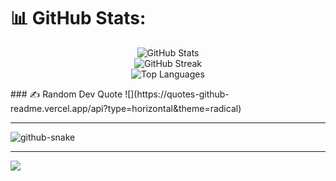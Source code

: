 # 📊 GitHub Stats:
  <!-- Displaying GitHub statistics for the user’s profile -->
  <p align="center">
    <img src="https://github-readme-stats.vercel.app/api?username=himanshu7437&theme=dark&hide_border=false&include_all_commits=true&count_private=true" alt="GitHub Stats"/>
    <br>
    <img src="https://github-readme-streak-stats.herokuapp.com/?user=himanshu7437&theme=dark&hide_border=false" alt="GitHub Streak"/>
    <br>
    <img src="https://github-readme-stats.vercel.app/api/top-langs/?username=himanshu7437&theme=dark&hide_border=false&include_all_commits=true&count_private=true&layout=compact" alt="Top Languages"/>
  </p>
### ✍️ Random Dev Quote
  <!-- Displaying a random developer quote for inspiration -->
  ![](https://quotes-github-readme.vercel.app/api?type=horizontal&theme=radical)

---

<!-- Displaying an animated GitHub Snake for fun -->

<picture>
  <source media="(prefers-color-scheme: dark)" srcset="https://raw.githubusercontent.com/tobiasmeyhoefer/tobiasmeyhoefer/output/github-snake-dark.svg" />
  <source media="(prefers-color-scheme: light)" srcset="https://raw.githubusercontent.com/tobiasmeyhoefer/tobiasmeyhoefer/output/github-snake.svg" />
  <img alt="github-snake" src="https://raw.githubusercontent.com/tobiasmeyhoefer/tobiasmeyhoefer/output/github-snake.svg" />
</picture> <br>

---

<!-- Displaying visitor count for the GitHub profile -->
[![](https://visitcount.itsvg.in/api?id=himanshu7437&icon=0&color=0)](https://visitcount.itsvg.in)
